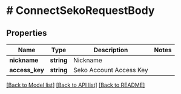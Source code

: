 # # ConnectSekoRequestBody

## Properties

Name | Type | Description | Notes
------------ | ------------- | ------------- | -------------
**nickname** | **string** | Nickname |
**access_key** | **string** | Seko Account Access Key |

[[Back to Model list]](../../README.md#models) [[Back to API list]](../../README.md#endpoints) [[Back to README]](../../README.md)
